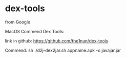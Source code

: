 # dex-tools
from Google


MacOS Commend
Dex Tools:

link in github:
https://github.com/the1nun/dex-tools

Commend:
sh ./d2j-dex2jar.sh appname.apk -o javajar.jar
